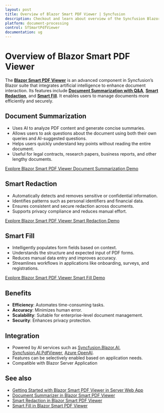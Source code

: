 ```yaml
---
layout: post
title: Overview of Blazor Smart PDF Viewer | Syncfusion
description: Checkout and learn about overview of the Syncfusion Blazor Smart PDF Viewer and much more details.
platform: document-processing
control: SfSmartPdfViewer
documentation: ug
---
```

# Overview of Blazor Smart PDF Viewer

The **[Blazor Smart PDF Viewer](https://help.syncfusion.com//cr/blazor/Syncfusion.Blazor.SmartPdfViewer.html)** is an advanced component in Syncfusion’s Blazor suite that integrates artificial intelligence to enhance document interaction. Its features include [**Document Summarization with Q&A**](./document-summarizer.md), [**Smart Redaction**](./smart-redaction), and [**Smart Fill**](./smart-fill.md). It enables users to manage documents more efficiently and securely.

## Document Summarization

* Uses AI to analyze PDF content and generate concise summaries.
* Allows users to ask questions about the document using both their own queries and AI-suggested questions.
* Helps users quickly understand key points without reading the entire document.
* Useful for legal contracts, research papers, business reports, and other lengthy documents.

[Explore Blazor Smart PDF Viewer Document Summarization Demo](https://document.syncfusion.com/demos/pdf-viewer/blazor-server/smart-pdf-viewer/summarizer?theme=fluent2)

## Smart Redaction

* Automatically detects and removes sensitive or confidential information.
* Identifies patterns such as personal identifiers and financial data.
* Ensures consistent and secure redaction across documents.
* Supports privacy compliance and reduces manual effort.

[Explore Blazor Smart PDF Viewer Smart Redaction Demo](https://document.syncfusion.com/demos/pdf-viewer/blazor-server/smart-pdf-viewer/smartredact?theme=fluent2)

## Smart Fill

* Intelligently populates form fields based on context.
* Understands the structure and expected input of PDF forms.
* Reduces manual data entry and improves accuracy.
* Streamlines workflows in applications like onboarding, surveys, and registrations.

[Explore Blazor Smart PDF Viewer Smart Fill Demo](https://document.syncfusion.com/demos/pdf-viewer/blazor-server/smart-pdf-viewer/smartfil?theme=fluent2)

## Benefits

* **Efficiency**: Automates time-consuming tasks.
* **Accuracy**: Minimizes human error.
* **Scalability**: Suitable for enterprise-level document management.
* **Security**: Enhances privacy protection.

## Integration

* Powered by AI services such as [Syncfusion.Blazor.AI](https://www.nuget.org/packages/Syncfusion.Blazor.AI), [Syncfusion.AI.PdfViewer](https://www.nuget.org/packages/[Syncfusion.AI.PdfViewer), [Azure OpenAI](https://learn.microsoft.com/en-us/azure/ai-foundry/openai/how-to/create-resource?pivots=web-portal).
* Features can be selectively enabled based on application needs.
* Compatible with Blazor Server Application

## See also

* [Getting Started with Blazor Smart PDF Viewer in Server Web App](./getting-started/web-app)
* [Document Summarizer in Blazor Smart PDF Viewer](./document-summarizer.md)
* [Smart Redaction in Blazor Smart PDF Viewer](./smart-redaction)
* [Smart Fill in Blazor Smart PDF Viewer](./smart-fill)
